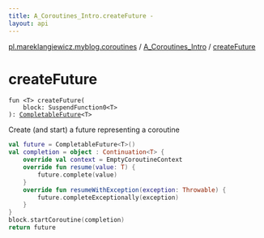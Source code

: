 ```yaml
---
title: A_Coroutines_Intro.createFuture - 
layout: api
---
```


<div class='api-docs-breadcrumbs'><a href="../index.html">pl.mareklangiewicz.myblog.coroutines</a> / <a href="index.html">A_Coroutines_Intro</a> / <a href=".">createFuture</a></div>

# createFuture

<div class="signature"><code><span class="keyword">fun </span><span class="symbol">&lt;</span><span class="identifier">T</span><span class="symbol">&gt;</span> <span class="identifier">createFuture</span><span class="symbol">(</span><br/>&nbsp;&nbsp;&nbsp;&nbsp;<span class="parameterName" id="pl.mareklangiewicz.myblog.coroutines.A_Coroutines_Intro$createFuture(kotlin.coroutines.SuspendFunction0((pl.mareklangiewicz.myblog.coroutines.A_Coroutines_Intro.createFuture.T)))/block">block</span><span class="symbol">:</span>&nbsp;<span class="identifier">SuspendFunction0</span><span class="symbol">&lt;</span><span class="identifier">T</span><span class="symbol">&gt;</span><br/><span class="symbol">)</span><span class="symbol">: </span><a href="http://docs.oracle.com/javase/6/docs/api/java/util/concurrent/CompletableFuture.html"><span class="identifier">CompletableFuture</span></a><span class="symbol">&lt;</span><span class="identifier">T</span><span class="symbol">&gt;</span></code></div>

Create (and start) a future representing a coroutine

``` kotlin
val future = CompletableFuture<T>()
val completion = object : Continuation<T> {
    override val context = EmptyCoroutineContext
    override fun resume(value: T) {
        future.complete(value)
    }
    override fun resumeWithException(exception: Throwable) {
        future.completeExceptionally(exception)
    }
}
block.startCoroutine(completion)
return future
```

